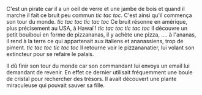 C'est un pirate car il a un oeil de verre et une jambe de bois et quand il marche il fait ce bruit peu commun *tic tac toc*. 
C'est ainsi qu'il commença son tour du monde.
*tic tac toc tic tac toc*
Ce bruit résonne en amérique, plus précisement au USA, à Hawaï !
*tic tac toc tic tac toc*
Il découvre un petit bouiboui en forme de pizzananas, il y achète une pizza, .... à l'ananas, il rend à la terre ce qui appartenait aux italiens et ananassiens, trop de piment.
*tic tac toc tic tac toc*
Il retourne voir le pizzananatier, lui volant son extincteur pour se refaire le palais.

Il dû finir son tour du monde car son commandant lui envoya un email lui demandant de revenir.
En effet ce dernier utilisait fréquemment une boule de cristal pour rechercher des trésors.
Il avait découvert une plante miraculeuse qui pouvait sauver sa fille.
